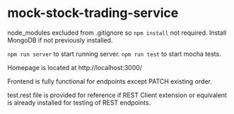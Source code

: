 # mock-stock-trading-service

node_modules excluded from .gitignore so `npm install` not required.
Install MongoDB if not previously installed.

`npm run server` to start running server.
`npm run test` to start mocha tests. 

Homepage is located at http://localhost:3000/

Frontend is fully functional for endpoints except PATCH existing order.

test.rest file is provided for reference if REST Client extension or equivalent is already installed for testing of REST endpoints.
